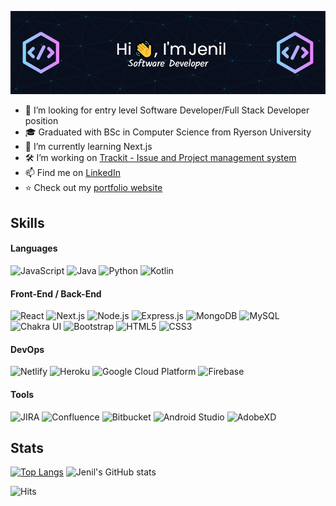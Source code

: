 [![Jenil's GitHub Banner](./assets/github-banner.png)](https://github.com/Jenil-Vekaria)

- 👀 I’m looking for entry level Software Developer/Full Stack Developer position
- 🎓 Graduated with BSc in Computer Science from Ryerson University 
- 🌱 I’m currently learning Next.js
- 🛠  I’m working on  [Trackit - Issue and Project management system](https://github.com/Jenil-Vekaria/Trackit)
- 📫 Find me on [LinkedIn](https://www.linkedin.com/in/jenilvekaria/)
- ⭐ Check out my [portfolio website](https://jenil-vekaria.netlify.app/) 

## Skills

#### Languages
<p>
    <img alt="JavaScript" src="https://img.shields.io/badge/JavaScript-F7DF1E?logo=javascript&logoColor=000&style=for-the-badge"/>
    <img alt="Java" src="https://img.shields.io/badge/java-%23ED8B00.svg?&style=for-the-badge&logo=java&logoColor=white"/> 
    <img alt="Python" src="https://img.shields.io/badge/python%20-%2314354C.svg?&style=for-the-badge&logo=python&logoColor=white"/>
    <img alt="Kotlin" src="https://img.shields.io/badge/Kotlin-7F52FF?logo=kotlin&logoColor=fff&style=for-the-badge" height="25"/>
 </p>
 
 #### Front-End / Back-End
 
 <p>
  <img alt="React" src="https://img.shields.io/badge/react%20-%2320232a.svg?&style=for-the-badge&logo=react&logoColor=%2361DAFB" height="25"/>
  <img alt="Next.js" src="https://img.shields.io/badge/Next.js-000?logo=nextdotjs&logoColor=fff&style=for-the-badge" height="25"/>
  <img alt="Node.js" src="https://img.shields.io/badge/Node.js-393?logo=nodedotjs&logoColor=fff&style=for-the-badge" height="25">
  <img alt="Express.js" src="https://img.shields.io/badge/Express-000?logo=express&logoColor=fff&style=for-the-badge" height="25">
  <img alt="MongoDB" src="https://img.shields.io/badge/MongoDB-47A248?logo=mongodb&logoColor=fff&style=for-the-badge" height="25">
  <img alt="MySQL" src="https://img.shields.io/badge/MySQL-4479A1?logo=mysql&logoColor=fff&style=for-the-badge" height="25">
  <img alt="Chakra UI" src="https://img.shields.io/badge/Chakra%20UI-319795?logo=chakraui&logoColor=fff&style=for-the-badge" height="25">
  <img alt="Bootstrap"  src="https://img.shields.io/badge/Bootstrap-7952B3?logo=bootstrap&logoColor=fff&style=for-the-badge" height="25">
  <img alt="HTML5" src="https://img.shields.io/badge/HTML5-E34F26?logo=html5&logoColor=fff&style=for-the-badge" height="25">
  <img alt="CSS3" src="https://img.shields.io/badge/CSS3-1572B6?logo=css3&logoColor=fff&style=for-the-badge" height="25">
</p>
 
#### DevOps
<p>
  <img alt="Netlify" src="https://img.shields.io/badge/Netlify-00C7B7?logo=netlify&logoColor=fff&style=for-the-badge" height="25">
  <img alt="Heroku" src="https://img.shields.io/badge/Heroku-430098?logo=heroku&logoColor=fff&style=for-the-badge" height="25">
  <img alt="Google Cloud Platform" src="https://img.shields.io/badge/Google%20Cloud-4285F4?logo=googlecloud&logoColor=fff&style=for-the-badge" height="25">
  <img alt="Firebase" src="https://img.shields.io/badge/Firebase-FFCA28?logo=firebase&logoColor=000&style=for-the-badge" height="25">
  <img alt="" src="" height="25">
</p>
 
#### Tools
<p>
  <img alt="JIRA" src="https://img.shields.io/badge/Jira-0052CC?logo=jira&logoColor=fff&style=for-the-badge" height="25">
  <img alt="Confluence" src="https://img.shields.io/badge/Confluence-172B4D?logo=confluence&logoColor=fff&style=for-the-badge" height="25">
  <img alt="Bitbucket" src="https://img.shields.io/badge/Bitbucket-0052CC?logo=bitbucket&logoColor=fff&style=for-the-badge" height="25">
  <img alt="Android Studio" src="https://img.shields.io/badge/Android%20Studio-3DDC84?logo=androidstudio&logoColor=fff&style=for-the-badge" height="25">
  <img alt="AdobeXD" src="https://img.shields.io/badge/Adobe%20XD-FF61F6?logo=adobexd&logoColor=fff&style=for-the-badge" height="25">
  <img alt="" src="" height="25">
  <img alt="" src="" height="25">
</p>

## Stats
[![Top Langs](https://github-readme-stats.vercel.app/api/top-langs/?username=Jenil-Vekaria&langs_count=4&hide=jupyter%20notebook&theme=radical)](https://github.com/Jenil-Vekaria/github-readme-stats)
![Jenil's GitHub stats](https://github-readme-stats.vercel.app/api?username=Jenil-Vekaria&show_icons=true&theme=radical)

![Hits](https://hits.sh/github.com/jenil-vekaria.svg?style=for-the-badge&label=Profile%20Views&color=e05d44)

